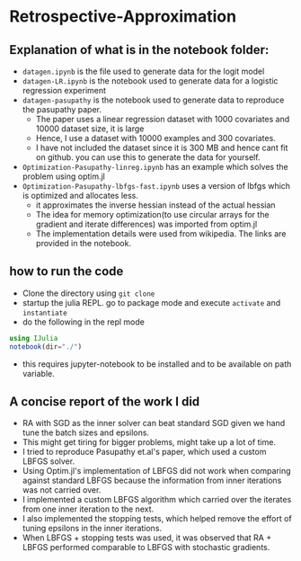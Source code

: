# Retrospective-Approximation

## Explanation of what is in the notebook folder:

- `datagen.ipynb` is the file used to generate data for the logit model
- `datagen-LR.ipynb` is the notebook used to generate data for a logistic regression experiment
- `datagen-pasupathy` is the notebook used to generate data to reproduce the pasupathy paper.
	- The paper uses a linear regression dataset with 1000 covariates and 10000 dataset size, it is large
	- Hence, I use a dataset with 10000 examples and 300 covariates.
	- I have not included the dataset since it is 300 MB and hence cant fit on github. you can use this to generate the data for yourself.
- `Optimization-Pasupathy-linreg.ipynb` has an example which solves the problem using optim.jl
- `Optimization-Pasupathy-lbfgs-fast.ipynb` uses a version of lbfgs which is optimized and allocates less.
	- it approximates the inverse hessian instead of the actual hessian
	- The idea for memory optimization(to use circular arrays for the gradient and iterate differences) was imported from optim.jl
	- The implementation details were used from wikipedia. The links are provided in the notebook.

## how to run the code

- Clone the directory using `git clone`
- startup the julia REPL. go to package mode and execute `activate` and `instantiate`
- do the following in the repl mode
```julia
using IJulia
notebook(dir="./")
```
- this requires jupyter-notebook to be installed and to be available on path variable.


## A concise report of the work I did

- RA with SGD as the inner solver can beat standard SGD given we hand tune the batch sizes and epsilons.
- This might get tiring for bigger problems, might take up a lot of time.
- I tried to reproduce Pasupathy et.al's paper, which used a custom LBFGS solver.
- Using Optim.jl's implementation of LBFGS did not work when comparing against standard LBFGS because the information from inner iterations was not carried over.
- I implemented a custom LBFGS algorithm which carried over the iterates from one inner iteration to the next.
- I also implemented the stopping tests, which helped remove the effort of tuning epsilons in the inner iterations.
- When LBFGS + stopping tests was used, it was observed that RA + LBFGS performed comparable to LBFGS with stochastic gradients.
